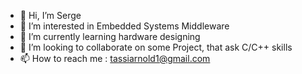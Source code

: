 - 👋 Hi, I’m Serge
- 👀 I’m interested in Embedded Systems Middleware
- 🌱 I’m currently learning hardware designing
- 💞️ I’m looking to collaborate on some Project, that ask C/C++ skills
- 📫 How to reach me : tassiarnold1@gmail.com

<!---
Letasso/Letasso is a ✨ special ✨ repository because its `README.md` (this file) appears on your GitHub profile.
You can click the Preview link to take a look at your changes.
--->
